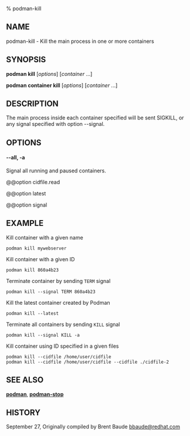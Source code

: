 % podman-kill

## NAME

podman\-kill - Kill the main process in one or more containers

## SYNOPSIS

**podman kill** [*options*] [*container* ...]

**podman container kill** [*options*] [*container* ...]

## DESCRIPTION

The main process inside each container specified will be sent SIGKILL, or any signal specified with option --signal.

## OPTIONS

#### **--all**, **-a**

Signal all running and paused containers.

@@option cidfile.read

@@option latest

@@option signal

## EXAMPLE

Kill container with a given name

```
podman kill mywebserver
```

Kill container with a given ID

```
podman kill 860a4b23
```

Terminate container by sending `TERM` signal

```
podman kill --signal TERM 860a4b23
```

Kill the latest container created by Podman

```
podman kill --latest
```

Terminate all containers by sending `KILL` signal

```
podman kill --signal KILL -a
```

Kill container using ID specified in a given files

```
podman kill --cidfile /home/user/cidfile
podman kill --cidfile /home/user/cidfile --cidfile ./cidfile-2
```

## SEE ALSO

**[podman](podman.md)**, **[podman-stop](commands/podman-stop.md)**

## HISTORY

September 27, Originally compiled by Brent Baude <bbaude@redhat.com>
